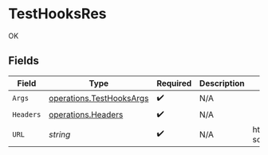 # TestHooksRes

OK


## Fields

| Field                                                                       | Type                                                                        | Required                                                                    | Description                                                                 | Example                                                                     |
| --------------------------------------------------------------------------- | --------------------------------------------------------------------------- | --------------------------------------------------------------------------- | --------------------------------------------------------------------------- | --------------------------------------------------------------------------- |
| `Args`                                                                      | [operations.TestHooksArgs](../../../pkg/models/operations/testhooksargs.md) | :heavy_check_mark:                                                          | N/A                                                                         |                                                                             |
| `Headers`                                                                   | [operations.Headers](../../../pkg/models/operations/headers.md)             | :heavy_check_mark:                                                          | N/A                                                                         |                                                                             |
| `URL`                                                                       | *string*                                                                    | :heavy_check_mark:                                                          | N/A                                                                         | http://localhost:35123/anything/hooks?someParam=overriddenParam             |